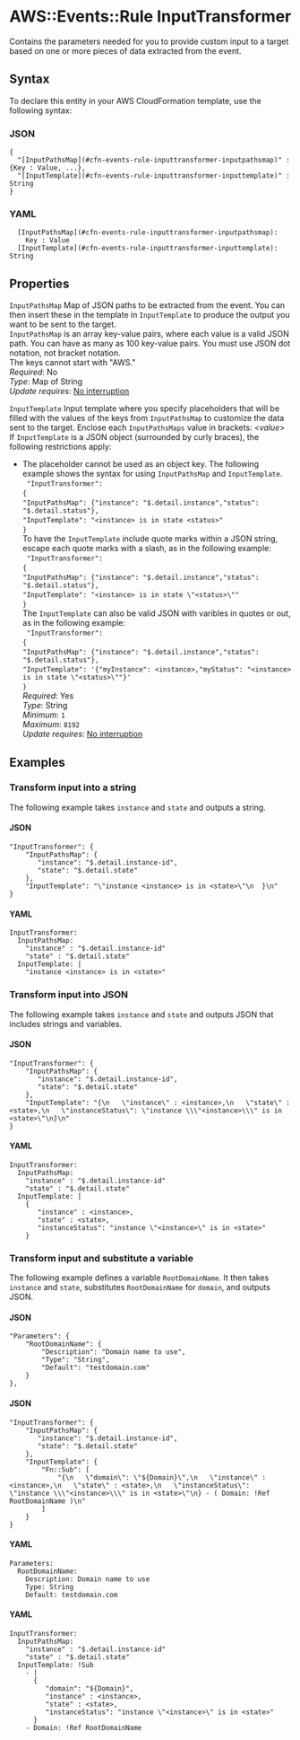 # AWS::Events::Rule InputTransformer<a name="aws-properties-events-rule-inputtransformer"></a>

Contains the parameters needed for you to provide custom input to a target based on one or more pieces of data extracted from the event\.

## Syntax<a name="aws-properties-events-rule-inputtransformer-syntax"></a>

To declare this entity in your AWS CloudFormation template, use the following syntax:

### JSON<a name="aws-properties-events-rule-inputtransformer-syntax.json"></a>

```
{
  "[InputPathsMap](#cfn-events-rule-inputtransformer-inputpathsmap)" : {Key : Value, ...},
  "[InputTemplate](#cfn-events-rule-inputtransformer-inputtemplate)" : String
}
```

### YAML<a name="aws-properties-events-rule-inputtransformer-syntax.yaml"></a>

```
  [InputPathsMap](#cfn-events-rule-inputtransformer-inputpathsmap):
    Key : Value
  [InputTemplate](#cfn-events-rule-inputtransformer-inputtemplate): String
```

## Properties<a name="aws-properties-events-rule-inputtransformer-properties"></a>

`InputPathsMap` <a name="cfn-events-rule-inputtransformer-inputpathsmap"></a>
Map of JSON paths to be extracted from the event\. You can then insert these in the template in `InputTemplate` to produce the output you want to be sent to the target\.  
 `InputPathsMap` is an array key\-value pairs, where each value is a valid JSON path\. You can have as many as 100 key\-value pairs\. You must use JSON dot notation, not bracket notation\.  
The keys cannot start with "AWS\."  
_Required_: No  
_Type_: Map of String  
_Update requires_: [No interruption](https://docs.aws.amazon.com/AWSCloudFormation/latest/UserGuide/using-cfn-updating-stacks-update-behaviors.html#update-no-interrupt)

`InputTemplate` <a name="cfn-events-rule-inputtransformer-inputtemplate"></a>
Input template where you specify placeholders that will be filled with the values of the keys from `InputPathsMap` to customize the data sent to the target\. Enclose each `InputPathsMaps` value in brackets: <_value_>  
If `InputTemplate` is a JSON object \(surrounded by curly braces\), the following restrictions apply:

- The placeholder cannot be used as an object key\.
  The following example shows the syntax for using `InputPathsMap` and `InputTemplate`\.  
   ` "InputTransformer":`  
   `{`  
   `"InputPathsMap": {"instance": "$.detail.instance","status": "$.detail.status"},`  
   `"InputTemplate": "<instance> is in state <status>"`  
   `}`  
  To have the `InputTemplate` include quote marks within a JSON string, escape each quote marks with a slash, as in the following example:  
   ` "InputTransformer":`  
   `{`  
   `"InputPathsMap": {"instance": "$.detail.instance","status": "$.detail.status"},`  
   `"InputTemplate": "<instance> is in state \"<status>\""`  
   `}`  
  The `InputTemplate` can also be valid JSON with varibles in quotes or out, as in the following example:  
   ` "InputTransformer":`  
   `{`  
   `"InputPathsMap": {"instance": "$.detail.instance","status": "$.detail.status"},`  
   `"InputTemplate": '{"myInstance": <instance>,"myStatus": "<instance> is in state \"<status>\""}'`  
   `}`  
  _Required_: Yes  
  _Type_: String  
  _Minimum_: `1`  
  _Maximum_: `8192`  
  _Update requires_: [No interruption](https://docs.aws.amazon.com/AWSCloudFormation/latest/UserGuide/using-cfn-updating-stacks-update-behaviors.html#update-no-interrupt)

## Examples<a name="aws-properties-events-rule-inputtransformer--examples"></a>

### Transform input into a string<a name="aws-properties-events-rule-inputtransformer--examples--Transform_input_into_a_string"></a>

The following example takes `instance` and `state` and outputs a string\.

#### JSON<a name="aws-properties-events-rule-inputtransformer--examples--Transform_input_into_a_string--json"></a>

```
"InputTransformer": {
    "InputPathsMap": {
       "instance": "$.detail.instance-id",
       "state": "$.detail.state"
    },
    "InputTemplate": "\"instance <instance> is in <state>\"\n  }\n"
}
```

#### YAML<a name="aws-properties-events-rule-inputtransformer--examples--Transform_input_into_a_string--yaml"></a>

```
InputTransformer:
  InputPathsMap:
    "instance" : "$.detail.instance-id"
    "state" : "$.detail.state"
  InputTemplate: |
    "instance <instance> is in <state>"
```

### Transform input into JSON<a name="aws-properties-events-rule-inputtransformer--examples--Transform_input_into_JSON"></a>

The following example takes `instance` and `state` and outputs JSON that includes strings and variables\.

#### JSON<a name="aws-properties-events-rule-inputtransformer--examples--Transform_input_into_JSON--json"></a>

```
"InputTransformer": {
    "InputPathsMap": {
       "instance": "$.detail.instance-id",
       "state": "$.detail.state"
    },
    "InputTemplate": "{\n   \"instance\" : <instance>,\n   \"state\" : <state>,\n   \"instanceStatus\": \"instance \\\"<instance>\\\" is in <state>\"\n}\n"
}
```

#### YAML<a name="aws-properties-events-rule-inputtransformer--examples--Transform_input_into_JSON--yaml"></a>

```
InputTransformer:
  InputPathsMap:
    "instance" : "$.detail.instance-id"
    "state" : "$.detail.state"
  InputTemplate: |
    {
       "instance" : <instance>,
       "state" : <state>,
       "instanceStatus": "instance \"<instance>\" is in <state>"
    }
```

### Transform input and substitute a variable<a name="aws-properties-events-rule-inputtransformer--examples--Transform_input_and_substitute_a_variable"></a>

The following example defines a variable `RootDomainName`\. It then takes `instance` and `state`, substitutes `RootDomainName` for `domain`, and outputs JSON\.

#### JSON<a name="aws-properties-events-rule-inputtransformer--examples--Transform_input_and_substitute_a_variable--json"></a>

```
"Parameters": {
    "RootDomainName": {
        "Description": "Domain name to use",
        "Type": "String",
        "Default": "testdomain.com"
    }
},
```

#### JSON<a name="aws-properties-events-rule-inputtransformer--examples--Transform_input_and_substitute_a_variable--json"></a>

```
"InputTransformer": {
    "InputPathsMap": {
       "instance": "$.detail.instance-id",
       "state": "$.detail.state"
    },
    "InputTemplate": {
        "Fn::Sub": [
            "{\n   \"domain\": \"${Domain}\",\n   \"instance\" : <instance>,\n   \"state\" : <state>,\n   \"instanceStatus\": \"instance \\\"<instance>\\\" is in <state>\"\n} - ( Domain: !Ref RootDomainName )\n"
        ]
    }
}
```

#### YAML<a name="aws-properties-events-rule-inputtransformer--examples--Transform_input_and_substitute_a_variable--yaml"></a>

```
Parameters:
  RootDomainName:
    Description: Domain name to use
    Type: String
    Default: testdomain.com
```

#### YAML<a name="aws-properties-events-rule-inputtransformer--examples--Transform_input_and_substitute_a_variable--yaml"></a>

```
InputTransformer:
  InputPathsMap:
    "instance" : "$.detail.instance-id"
    "state" : "$.detail.state"
  InputTemplate: !Sub
    - |
      {
         "domain": "${Domain}",
         "instance" : <instance>,
         "state" : <state>,
         "instanceStatus": "instance \"<instance>\" is in <state>"
      }
    - Domain: !Ref RootDomainName
```

